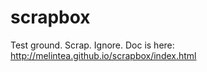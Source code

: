 scrapbox
========

Test ground. Scrap. Ignore.
Doc is here: http://melintea.github.io/scrapbox/index.html

